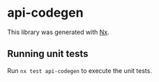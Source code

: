 # api-codegen

This library was generated with [Nx](https://nx.dev).

## Running unit tests

Run `nx test api-codegen` to execute the unit tests.
